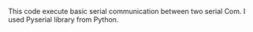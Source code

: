 This code execute basic serial communication between two serial Com. 
I used Pyserial library from Python.
